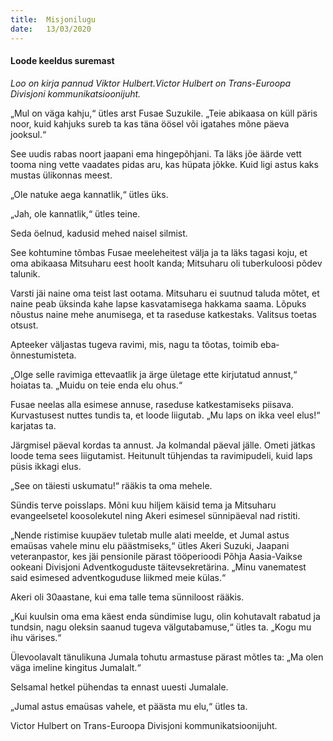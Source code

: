 ```yaml
---
title:  Misjonilugu
date:   13/03/2020
---
```


#### Loode keeldus suremast

_Loo on kirja pannud Viktor Hulbert.Victor Hulbert on Trans-Euroopa Divisjoni kommunikatsioonijuht._

„Mul on väga kahju,“ ütles arst Fusae Suzukile. „Teie abikaasa on küll päris noor, kuid kahjuks sureb ta kas täna öösel või igatahes mõne päeva jooksul.“

See uudis rabas noort jaapani ema hingepõhjani. Ta läks jõe äärde vett tooma ning vette vaadates pidas aru, kas hüpata jõkke. Kuid ligi astus kaks mustas ülikonnas meest.

„Ole natuke aega kannatlik,“ ütles üks.

„Jah, ole kannatlik,“ ütles teine.

Seda öelnud, kadusid mehed naisel silmist.

See kohtumine tõmbas Fusae meeleheitest välja ja ta läks tagasi koju, et oma abikaasa Mitsuharu eest hoolt kanda; Mitsuharu oli tuberkuloosi põdev talunik.

Varsti jäi naine oma teist last ootama. Mitsuharu ei suutnud taluda mõtet, et naine peab üksinda kahe lapse kasvatamisega hakkama saama. Lõpuks nõustus naine mehe anumisega, et ta raseduse katkestaks. Valitsus toetas otsust.

Apteeker väljastas tugeva ravimi, mis, nagu ta tõotas, toimib eba­­õnnestumisteta.

„Olge selle ravimiga ettevaatlik ja ärge ületage ette kirjutatud annust,“ hoiatas ta. „Muidu on teie enda elu ohus.“

Fusae neelas alla esimese annuse, raseduse katkestamiseks piisava. Kurvastusest nuttes tundis ta, et loode liigutab. „Mu laps on ikka veel elus!“ karjatas ta.

Järgmisel päeval kordas ta annust. Ja kolmandal päeval jälle. Ometi jätkas loode tema sees liigutamist. Heitunult tühjendas ta ravimipudeli, kuid laps püsis ikkagi elus.

„See on täiesti uskumatu!“ rääkis ta oma mehele.

Sündis terve poisslaps. Mõni kuu hiljem käisid tema ja Mitsuharu evangeelsetel koosolekutel ning Akeri esimesel sünnipäeval nad ristiti.

„Nende ristimise kuupäev tuletab mulle alati meelde, et Jumal astus emaüsas vahele minu elu päästmiseks,“ ütles Akeri Suzuki, Jaapani veteranpastor, kes jäi pensionile pärast tööperioodi Põhja Aasia-Vaikse ookeani Divisjoni Adventkoguduste täitevsekretärina. „Minu vanematest said esimesed adventkoguduse liikmed meie külas.“

Akeri oli 30aastane, kui ema talle tema sünniloost rääkis.

„Kui kuulsin oma ema käest enda sündimise lugu, olin kohutavalt rabatud ja tundsin, nagu oleksin saanud tugeva välgutabamuse,“ ütles ta. „Kogu mu ihu värises.“

Ülevoolavalt tänulikuna Jumala tohutu armastuse pärast mõtles ta: „Ma olen väga imeline kingitus Jumalalt.“

Selsamal hetkel pühendas ta ennast uuesti Jumalale.

„Jumal astus emaüsas vahele, et päästa mu elu,“ ütles ta.

Victor Hulbert on Trans-Euroopa Divisjoni kommunikatsioonijuht.